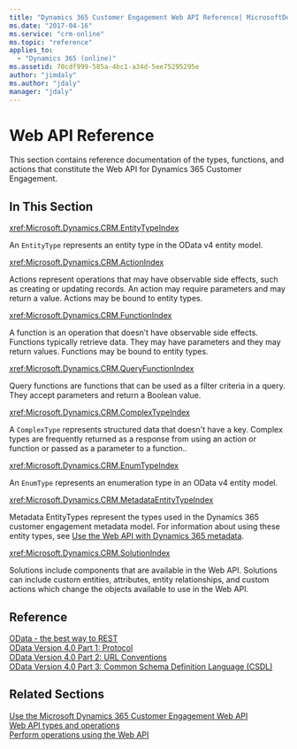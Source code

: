 ```yaml
---
title: "Dynamics 365 Customer Engagement Web API Reference| MicrosoftDocs"
ms.date: "2017-04-16"
ms.service: "crm-online"
ms.topic: "reference"
applies_to: 
  - "Dynamics 365 (online)"
ms.assetid: 70cdf999-585a-4bc1-a34d-5ee75295295e
author: "jimdaly"
ms.author: "jdaly"
manager: "jdaly"
---
```

# Web API Reference 
This section contains reference documentation of the types, functions, and actions that constitute the Web API for 
Dynamics 365 Customer Engagement. 

## In This Section  
 <xref:Microsoft.Dynamics.CRM.EntityTypeIndex>

 An `EntityType` represents an entity type in the OData v4 entity model.  
  
 <xref:Microsoft.Dynamics.CRM.ActionIndex>

 Actions represent operations that may have observable side effects, such as creating or updating records. An action may require parameters and may return a value. Actions may be bound to entity types.  
  
 <xref:Microsoft.Dynamics.CRM.FunctionIndex> 

 A function is an operation that doesn’t have observable side effects. Functions typically retrieve data. They may have parameters and they may return values. Functions may be bound to entity types.  
  
 <xref:Microsoft.Dynamics.CRM.QueryFunctionIndex>

 Query functions are functions that can be used as a filter criteria in a query. They accept parameters and return a Boolean value.  
  
 <xref:Microsoft.Dynamics.CRM.ComplexTypeIndex>

 A `ComplexType` represents structured data that doesn't have a key. Complex types are frequently returned as a response from using an action or function or passed as a parameter to a function..  
  
 <xref:Microsoft.Dynamics.CRM.EnumTypeIndex>

 An `EnumType` represents an enumeration type in an OData v4 entity model.  
  
 <xref:Microsoft.Dynamics.CRM.MetadataEntityTypeIndex>

 Metadata EntityTypes represent the types used in the Dynamics 365 customer engagement metadata model. For information about using these entity types, see [Use the Web API with Dynamics 365 metadata](/dynamics365/customer-engagement/developer/webapi/use-web-api-metadata).  

 <xref:Microsoft.Dynamics.CRM.SolutionIndex>

 Solutions include components that are available in the Web API. Solutions can include custom entities, attributes, entity relationships, and custom actions which change the 
objects available to use in the Web API.   
  
## Reference  
 [OData - the best way to REST](http://www.odata.org/)<br />
 [OData Version 4.0 Part 1: Protocol](http://docs.oasis-open.org/odata/odata/v4.0/os/part1-protocol/odata-v4.0-os-part1-protocol.html)<br />
 [OData Version 4.0 Part 2: URL Conventions](http://docs.oasis-open.org/odata/odata/v4.0/os/part2-url-conventions/odata-v4.0-os-part2-url-conventions.html)<br />
 [OData Version 4.0 Part 3: Common Schema Definition Language (CSDL)](http://docs.oasis-open.org/odata/odata/v4.0/os/part3-csdl/odata-v4.0-os-part3-csdl.html)  
  
## Related Sections  
 [Use the Microsoft Dynamics 365 Customer Engagement Web API](https://docs.microsoft.com/dynamics365/customer-engagement/developer/use-microsoft-dynamics-365-web-api)<br />
 [Web API types and operations](https://docs.microsoft.com/dynamics365/customer-engagement/developer/web-api-types-operations)<br />
 [Perform operations using the Web API](https://docs.microsoft.com/dynamics365/customer-engagement/developer/perform-operations-web-api)